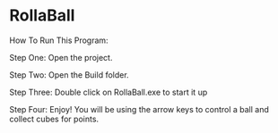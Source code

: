 # RollaBall


How To Run This Program:

Step One: 
Open the project.

Step Two: 
Open the Build folder.

Step Three:
Double click on RollaBall.exe to start it up

Step Four:
Enjoy! You will be using the arrow keys to control a ball and collect cubes for points.
